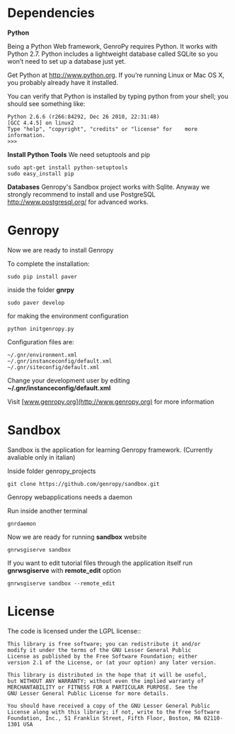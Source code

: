 Dependencies
===========

**Python**

Being a Python Web framework, GenroPy requires Python. It works with Python  2.7. Python includes a lightweight database called SQLite so you won’t need to set up a database just yet.

Get Python at http://www.python.org. If you’re running Linux or Mac OS X, you probably already have it installed.

You can verify that Python is installed by typing python from your shell; you should see something like:

	Python 2.6.6 (r266:84292, Dec 26 2010, 22:31:48)
	[GCC 4.4.5] on linux2
	Type "help", "copyright", "credits" or "license" for 	more information.
	>>>

**Install Python Tools**
We need setuptools and pip

	sudo apt-get install python-setuptools
	sudo easy_install pip
	
**Databases**
Genropy's Sandbox project works with Sqlite. Anyway 
we strongly recommend to install and use PostgreSQL
http://www.postgresql.org/ for advanced works.


Genropy
=======
Now we are ready to install Genropy

To complete the installation:
	
	sudo pip install paver
	
inside the folder **gnrpy** 

	sudo paver develop
	
for making the environment configuration 

	python initgenropy.py

Configuration files are: 

	~/.gnr/environment.xml
	~/.gnr/instanceconfig/default.xml
	~/.gnr/siteconfig/default.xml

Change your development user by editing **~/.gnr/instanceconfig/default.xml**


Visit [www.genropy.org](http://www.genropy.org) for more information


Sandbox
=======
Sandbox is the application for learning Genropy framework. (Currently avaliable only in italian)

Inside folder genropy_projects 

	git clone https://github.com/genropy/sandbox.git

Genropy webapplications needs a daemon

Run inside another terminal

	gnrdaemon

Now we are ready for running **sandbox** website

	gnrwsgiserve sandbox
	
If you want to edit tutorial files through the application itself run **gnrwsgiserve** with **remote_edit** option

	gnrwsgiserve sandbox --remote_edit
	



License
=======

The code is licensed under the LGPL license::
    
    This library is free software; you can redistribute it and/or
    modify it under the terms of the GNU Lesser General Public
    License as published by the Free Software Foundation; either
    version 2.1 of the License, or (at your option) any later version.
    
    This library is distributed in the hope that it will be useful,
    but WITHOUT ANY WARRANTY; without even the implied warranty of
    MERCHANTABILITY or FITNESS FOR A PARTICULAR PURPOSE. See the
    GNU Lesser General Public License for more details.
    
    You should have received a copy of the GNU Lesser General Public
    License along with this library; if not, write to the Free Software
    Foundation, Inc., 51 Franklin Street, Fifth Floor, Boston, MA 02110-1301 USA
